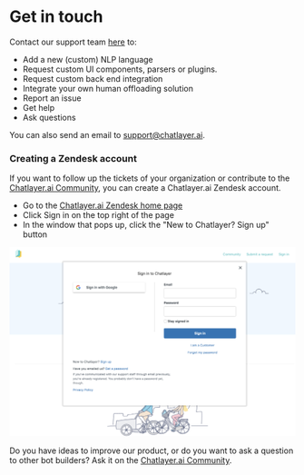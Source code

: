 # Get in touch

Contact our support team [here](https://chatlayer.zendesk.com/hc/en-us) to:

* Add a new \(custom\) NLP language
* Request custom UI components, parsers or plugins.
* Request custom back end integration 
* Integrate your own human offloading solution
* Report an issue
* Get help
* Ask questions

You can also send an email to [support@chatlayer.ai](mailto:support@chatlayer.ai).

### Creating a Zendesk account

If you want to follow up the tickets of your organization or contribute to the [Chatlayer.ai Community](https://chatlayer.zendesk.com/hc/en-us/community/topics), you can create a Chatlayer.ai Zendesk account.

* Go to the [Chatlayer.ai Zendesk home page](https://chatlayer.zendesk.com/)
* Click Sign in on the top right of the page
* In the window that pops up, click the "New to Chatlayer? Sign up" button

![](../.gitbook/assets/image%20%2867%29.png)

Do you have ideas to improve our product, or do you want to ask a question to other bot builders? Ask it on the [Chatlayer.ai Community](https://chatlayer.zendesk.com/hc/en-us/community/topics).

